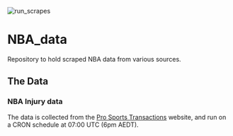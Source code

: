 <!-- badges: start -->
![run_scrapes](https://github.com/JaseZiv/NBA_data/workflows/run_scrapes/badge.svg)
<!-- badges: end -->

# NBA_data
Repository to hold scraped NBA data from various sources.

## The Data

### NBA Injury data

The data is collected from the [Pro Sports Transactions](http://www.prosportstransactions.com/) website, and run on a CRON schedule at 07:00 UTC (6pm AEDT).

